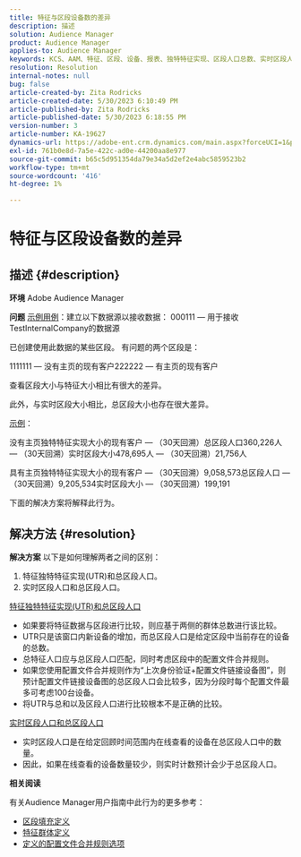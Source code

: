 ```yaml
---
title: 特征与区段设备数的差异
description: 描述
solution: Audience Manager
product: Audience Manager
applies-to: Audience Manager
keywords: KCS、AAM、特征、区段、设备、报表、独特特征实现、区段人口总数、实时区段人口数、特征人口总数、最佳实践、差异、特征与区段设备数的对比、Adobe Audience Manager
resolution: Resolution
internal-notes: null
bug: false
article-created-by: Zita Rodricks
article-created-date: 5/30/2023 6:10:49 PM
article-published-by: Zita Rodricks
article-published-date: 5/30/2023 6:18:55 PM
version-number: 3
article-number: KA-19627
dynamics-url: https://adobe-ent.crm.dynamics.com/main.aspx?forceUCI=1&pagetype=entityrecord&etn=knowledgearticle&id=fa10b448-15ff-ed11-8f6e-6045bd006b25
exl-id: 761b0e8d-7a5e-422c-ad0e-44200aa8e977
source-git-commit: b65c5d951354da79e34a5d2ef2e4abc5859523b2
workflow-type: tm+mt
source-wordcount: '416'
ht-degree: 1%

---
```


# 特征与区段设备数的差异

## 描述 {#description}


<b>环境</b>
Adobe Audience Manager

<b>问题</b>
<u>示例用例</u>：建立以下数据源以接收数据： 000111 — 用于接收TestInternalCompany的数据源

已创建使用此数据的某些区段。 有问题的两个区段是：

1111111 — 没有主页的现有客户222222 — 有主页的现有客户

查看区段大小与特征大小相比有很大的差异。

此外，与实时区段大小相比，总区段大小也存在很大差异。

<u>示例</u>：

没有主页独特特征实现大小的现有客户 — （30天回溯）总区段人口360,226人 — （30天回溯）实时区段大小478,695人 — （30天回溯）21,756人

具有主页独特特征实现大小的现有客户 — （30天回溯）9,058,573总区段人口 — （30天回溯）9,205,534实时区段大小 — （30天回溯）199,191



下面的解决方案将解释此行为。


## 解决方法 {#resolution}


<b>解决方案</b>
以下是如何理解两者之间的区别：
1. 特征独特特征实现(UTR)和总区段人口。
2. 实时区段人口和总区段人口。



<u>特征独特特征实现(UTR)和总区段人口</u>

- 如果要将特征数据与区段进行比较，则应基于两侧的群体总数进行该比较。
- UTR只是该窗口内新设备的增加，而总区段人口是给定区段中当前存在的设备的总数。
- 总特征人口应与总区段人口匹配，同时考虑区段中的配置文件合并规则。
- 如果您使用配置文件合并规则作为“上次身份验证+配置文件链接设备图”，则预计配置文件链接设备图的总区段人口会比较多，因为分段时每个配置文件最多可考虑100台设备。
- 将UTR与总和以及区段人口进行比较根本不是正确的比较。




<u>实时区段人口和总区段人口</u>

- 实时区段人口是在给定回顾时间范围内在线查看的设备在总区段人口中的数量。
- 因此，如果在线查看的设备数量较少，则实时计数预计会少于总区段人口。




<b>相关阅读</b>

有关Audience Manager用户指南中此行为的更多参考：

- [区段填充定义](https://experienceleague.adobe.com/docs/audience-manager/user-guide/features/segments/segment-builder-data.html?lang=en)
- [特征群体定义](https://experienceleague.adobe.com/docs/audience-manager/user-guide/features/traits/trait-details-page.html?lang=en)
- [定义的配置文件合并规则选项](https://experienceleague.adobe.com/docs/audience-manager/user-guide/features/profile-merge-rules/merge-rule-definitions.html?lang=en)
